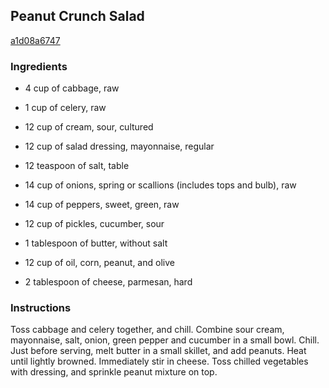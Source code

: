 ## Peanut Crunch Salad

[a1d08a6747](http://www.food.com/recipe/peanut-crunch-salad-27247)

### Ingredients

 - 4 cup of cabbage, raw

 - 1 cup of celery, raw

 - 12 cup of cream, sour, cultured

 - 12 cup of salad dressing, mayonnaise, regular

 - 12 teaspoon of salt, table

 - 14 cup of onions, spring or scallions (includes tops and bulb), raw

 - 14 cup of peppers, sweet, green, raw

 - 12 cup of pickles, cucumber, sour

 - 1 tablespoon of butter, without salt

 - 12 cup of oil, corn, peanut, and olive

 - 2 tablespoon of cheese, parmesan, hard

### Instructions

Toss cabbage and celery together, and chill. Combine sour cream, mayonnaise, salt, onion, green pepper and cucumber in a small bowl. Chill. Just before serving, melt butter in a small skillet, and add peanuts. Heat until lightly browned. Immediately stir in cheese. Toss chilled vegetables with dressing, and sprinkle peanut mixture on top.